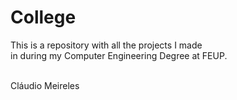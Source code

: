 # College

This is a repository with all the projects I made\
in during my Computer Engineering Degree at FEUP.
<br><br>

Cláudio Meireles
